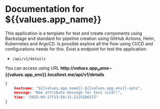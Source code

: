 # Documentation for ${{values.app_name}}

This application is a template for test and create components using Backstage and standard for pipeline creation using GitHub Actions, Helm, Kubernetes and ArgoCD.
Is possible explore all the flow using CI/CD and configurations needs for this.
Exist a endpoint for test the application:
- `/api/v1/details`

You can access using URL **http://${{values.app_name}}-${{values.app_env}}.localtest.me/api/v1/details**

```json
{
	hostname: "${{values.app_name}}-${{values.app_env}}-xpto",
	message: "New attribute message for test cicd!!",
	time: "2025-09-17T13:58:31.212528637Z"
}
```
